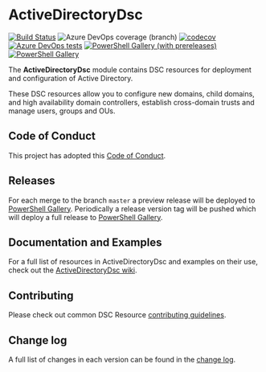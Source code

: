 # ActiveDirectoryDsc

[![Build Status](https://dev.azure.com/dsccommunity/ActiveDirectoryDsc/_apis/build/status/dsccommunity.ActiveDirectoryDsc?branchName=master)](https://dev.azure.com/dsccommunity/ActiveDirectoryDsc/_build/latest?definitionId=13&branchName=master)
![Azure DevOps coverage (branch)](https://img.shields.io/azure-devops/coverage/dsccommunity/ActiveDirectoryDsc/13/master)
[![codecov](https://codecov.io/gh/dsccommunity/ActiveDirectoryDsc/branch/master/graph/badge.svg)](https://codecov.io/gh/dsccommunity/ActiveDirectoryDsc)
[![Azure DevOps tests](https://img.shields.io/azure-devops/tests/dsccommunity/ActiveDirectoryDsc/13/master)](https://dsccommunity.visualstudio.com/ActiveDirectoryDsc/_test/analytics?definitionId=13&contextType=build)
[![PowerShell Gallery (with prereleases)](https://img.shields.io/powershellgallery/vpre/ActiveDirectoryDsc?label=ActiveDirectoryDsc%20Preview)](https://www.powershellgallery.com/packages/ActiveDirectoryDsc/)
[![PowerShell Gallery](https://img.shields.io/powershellgallery/v/ActiveDirectoryDsc?label=ActiveDirectoryDsc)](https://www.powershellgallery.com/packages/ActiveDirectoryDsc/)

The **ActiveDirectoryDsc** module contains DSC resources for deployment and
configuration of Active Directory.

These DSC resources allow you to configure new domains, child domains, and high
availability domain controllers, establish cross-domain trusts and manage users,
groups and OUs.

## Code of Conduct

This project has adopted this [Code of Conduct](CODE_OF_CONDUCT.md).

## Releases

For each merge to the branch `master` a preview release will be
deployed to [PowerShell Gallery](https://www.powershellgallery.com/).
Periodically a release version tag will be pushed which will deploy a
full release to [PowerShell Gallery](https://www.powershellgallery.com/).

## Documentation and Examples

For a full list of resources in ActiveDirectoryDsc and examples on their use, check
out the [ActiveDirectoryDsc wiki](https://github.com/dsccommunity/ActiveDirectoryDsc/wiki).

## Contributing

Please check out common DSC Resource [contributing guidelines](https://github.com/PowerShell/DscResources/blob/master/CONTRIBUTING.md).

## Change log

A full list of changes in each version can be found in the [change log](CHANGELOG.md).
